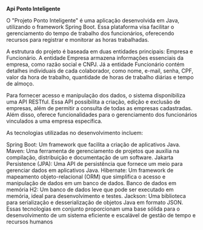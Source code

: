 **Api Ponto Inteligente**

O "Projeto Ponto Inteligente" é uma aplicação desenvolvida em Java, utilizando o framework Spring Boot. Essa plataforma visa facilitar o gerenciamento do tempo de trabalho dos funcionários, oferecendo recursos para registrar e monitorar as horas trabalhadas.

A estrutura do projeto é baseada em duas entidades principais: Empresa e Funcionário. A entidade Empresa armazena informações essenciais da empresa, como razão social e CNPJ. Já a entidade Funcionário contém detalhes individuais de cada colaborador, como nome, e-mail, senha, CPF, valor da hora de trabalho, quantidade de horas de trabalho diárias e tempo de almoço.

Para fornecer acesso e manipulação dos dados, o sistema disponibiliza uma API RESTful. Essa API possibilita a criação, edição e exclusão de empresas, além de permitir a consulta de todas as empresas cadastradas. Além disso, oferece funcionalidades para o gerenciamento dos funcionários vinculados a uma empresa específica.

As tecnologias utilizadas no desenvolvimento incluem:

Spring Boot: Um framework que facilita a criação de aplicativos Java.
Maven: Uma ferramenta de gerenciamento de projetos que auxilia na compilação, distribuição e documentação de um software.
Jakarta Persistence (JPA): Uma API de persistência que fornece um meio para gerenciar dados em aplicativos Java.
Hibernate: Um framework de mapeamento objeto-relacional (ORM) que simplifica o acesso e manipulação de dados em um banco de dados.
Banco de dados em memória H2: Um banco de dados leve que pode ser executado em memória, ideal para desenvolvimento e testes.
Jackson: Uma biblioteca para serialização e desserialização de objetos Java em formato JSON.
Essas tecnologias em conjunto proporcionam uma base sólida para o desenvolvimento de um sistema eficiente e escalável de gestão de tempo e recursos humanos
